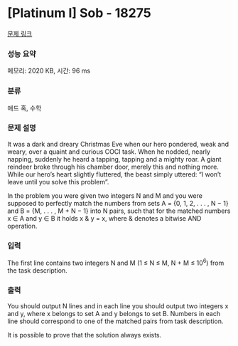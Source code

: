 # [Platinum I] Sob - 18275 

[문제 링크](https://www.acmicpc.net/problem/18275) 

### 성능 요약

메모리: 2020 KB, 시간: 96 ms

### 분류

애드 혹, 수학

### 문제 설명

<p>It was a dark and dreary Christmas Eve when our hero pondered, weak and weary, over a quaint and curious COCI task. When he nodded, nearly napping, suddenly he heard a tapping, tapping and a mighty roar. A giant reindeer broke through his chamber door, merely this and nothing more. While our hero’s heart slightly fluttered, the beast simply uttered: “I won’t leave until you solve this problem”.</p>

<p>In the problem you were given two integers N and M and you were supposed to perfectly match the numbers from sets A = {0, 1, 2, . . . , N − 1} and B = {M, . . . , M + N − 1} into N pairs, such that for the matched numbers x ∈ A and y ∈ B it holds x & y = x, where & denotes a bitwise AND operation.</p>

### 입력 

 <p>The first line contains two integers N and M (1 ≤ N ≤ M, N + M ≤ 10<sup>6</sup>) from the task description.</p>

### 출력 

 <p>You should output N lines and in each line you should output two integers x and y, where x belongs to set A and y belongs to set B. Numbers in each line should correspond to one of the matched pairs from task description.</p>

<p>It is possible to prove that the solution always exists.</p>

